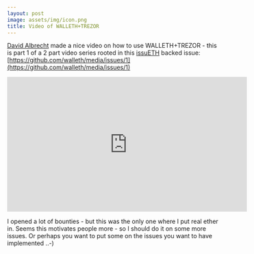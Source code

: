 ```yaml
---
layout: post
image: assets/img/icon.png
title: Video of WALLETH+TREZOR
---
```


[David Albrecht](https://github.com/davalb) made a nice video on how to use WALLETH+TREZOR - this is part 1 of a 2 part video series rooted in this [issuETH](http://walleth.org/2017/10/18/issuETH-ethereum-issue-bounties) backed issue: [https://github.com/walleth/media/issues/1](https://github.com/walleth/media/issues/1)

<center>
<iframe width="560" height="315" src="https://www.youtube.com/embed/ldS9EEJbFAI" frameborder="0" allowfullscreen></iframe>
</center>

I opened a lot of bounties - but this was the only one where I put real ether in. Seems this motivates people more - so I should do it on some more issues. Or perhaps you want to put some on the issues you want to have implemented ..-)